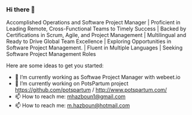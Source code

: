 ### Hi there 👋
Accomplished Operations and Software Project Manager | Proficient in Leading Remote, Cross-Functional Teams to Timely Success | Backed by Certifications in Scrum, Agile, and Project Management | Multilingual and Ready to Drive Global Team Excellence | Exploring Opportunities in Software Project Management. | Fluent in Multiple Languages | Seeking Software Project Management Roles

Here are some ideas to get you started:

- 🔭 I’m currently working as Softwae Project Manager with webeet.io
- 🌱 I’m currently working on PotsPartum project https://github.com/potspartum / http://www.potspartum.com/ 
- 📫 How to reach me: mhazboun1@gmail.com 
- 📫 How to reach me: m.hazboun@hotmail.com 


